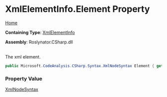 # XmlElementInfo\.Element Property

[Home](../../../../../README.md)

**Containing Type**: [XmlElementInfo](../README.md)

**Assembly**: Roslynator\.CSharp\.dll

\
The xml element\.

```csharp
public Microsoft.CodeAnalysis.CSharp.Syntax.XmlNodeSyntax Element { get; }
```

### Property Value

[XmlNodeSyntax](https://docs.microsoft.com/en-us/dotnet/api/microsoft.codeanalysis.csharp.syntax.xmlnodesyntax)

